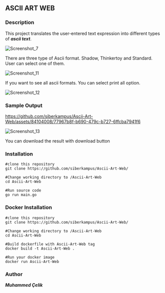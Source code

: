 ## ASCII ART WEB
### Description
This project translates the user-entered text expression into different types of ***ascii text***.   

![Screenshot_7](https://github.com/siberkampus/Ascii-Art-Web/assets/84104008/e8c51524-cbb8-459e-bb66-cf35c99bed0c)  

There are three type of Ascii format. Shadow, Thinkertoy and Standard. User can select one of them.  

![Screenshot_11](https://github.com/siberkampus/Ascii-Art-Web/assets/84104008/829a2f3b-4625-4fe2-a060-86b360f5bdd2)  

If you want to see all ascii formats. You can select print all option.  

![Screenshot_12](https://github.com/siberkampus/Ascii-Art-Web/assets/84104008/3e3badb3-d3f4-424a-8a76-568901f17f85)  

### Sample Output



https://github.com/siberkampus/Ascii-Art-Web/assets/84104008/77967b8f-b690-479c-b727-6ffcba7941f6


![Screenshot_13](https://github.com/siberkampus/Ascii-Art-Web/assets/84104008/95d48e70-0649-4577-ac2d-11c1d7c15e75)  

You can download the result with download button  

### Installation
```
#clone this repository
git clone https://github.com/siberkampus/Ascii-Art-Web/

#Change working directory to /Ascii-Art-Web
cd Ascii-Art-Web

#Run source code
go run main.go
```

### Docker Installation
```
#clone this repository
git clone https://github.com/siberkampus/Ascii-Art-Web/

#Change working directory to /Ascii-Art-Web
cd Ascii-Art-Web

#Build dockerfile with Ascii-Art-Web tag
docker build -t Ascii-Art-Web .

#Run your docker image
docker run Ascii-Art-Web
```

### Author 
***Muhammed Çelik***
